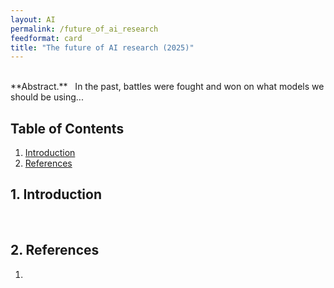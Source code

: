 ```yaml
---
layout: AI
permalink: /future_of_ai_research
feedformat: card
title: "The future of AI research (2025)"
---
```

<br>
**Abstract.** &nbsp; In the past, battles were fought and won on what models we should be using...


## Table of Contents

1. [Introduction](#1-introduction)
2. [References](#2-references)



## 1. Introduction

&emsp; 



## 2. References

1. 